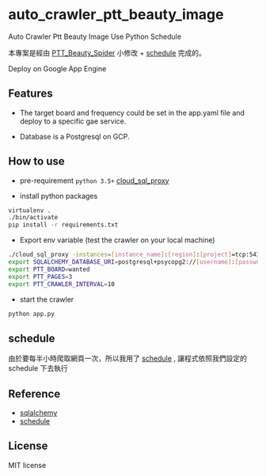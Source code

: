 # auto_crawler_ptt_beauty_image

Auto Crawler Ptt Beauty Image Use Python Schedule

本專案是經由 [PTT_Beauty_Spider](https://github.com/twtrubiks/PTT_Beauty_Spider) 小修改 + [schedule](https://github.com/dbader/schedule) 完成的。

Deploy on Google App Engine 

## Features

* The target board and frequency could be set in the app.yaml file and deploy to a specific gae service.

* Database is a Postgresql on GCP.

## How to use

* pre-requirement
`python 3.5+`
[cloud_sql_proxy](https://cloud.google.com/sql/docs/mysql/sql-proxy)

* install python packages
```cmd
virtualenv .
./bin/activate
pip install -r requirements.txt
```

* Export env variable (test the crawler on your local machine)
```bash
./cloud_sql_proxy -instances=[instance_name]:[region]:[project]=tcp:5432
export SQLALCHEMY_DATABASE_URI=postgresql+psycopg2://[username]:[password]@localhost
export PTT_BOARD=wanted
export PTT_PAGES=3
export PTT_CRAWLER_INTERVAL=10
```

* start the crawler
```bash
python app.py
```

## schedule

由於要每半小時爬取網頁一次，所以我用了 [schedule](https://github.com/dbader/schedule) , 讓程式依照我們設定的 schedule 下去執行

## Reference

* [sqlalchemy](http://docs.sqlalchemy.org/en/latest/intro.html)
* [schedule](https://github.com/dbader/schedule)

## License

MIT license
